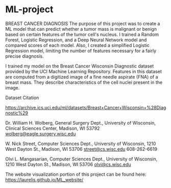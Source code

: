 # ML-project

BREAST CANCER DIAGNOSIS
The purpose of this project was to create a ML model that can predict whether a tumor mass is malignant or benign based on certain features of the tumor cell's nucleus. I trained a Random Forest, Logistic Regression, and a Deep Neural Network model and compared scores of each model. Also, I created a simplified Logistic Regression model, limiting the number of features necessary for a fairly precise diagnosis.

I trained my model on the Breast Cancer Wisconsin Diagnostic dataset provided by the UCI Machine Learning Repository. Features in this dataset are computed from a digitized image of a fine needle aspirate (FNA) of a breast mass. They describe characteristics of the cell nuclei present in the image.

Dataset Citation

https://archive.ics.uci.edu/ml/datasets/Breast+Cancer+Wisconsin+%28Diagnostic%29

Dr. William H. Wolberg, General Surgery Dept., University of Wisconsin,
Clinical Sciences Center, Madison, WI 53792 wolberg@eagle.surgery.wisc.edu

W. Nick Street, Computer Sciences Dept., University of Wisconsin,
1210 West Dayton St., Madison, WI 53706 street@cs.wisc.edu 608-262-6619

Olvi L. Mangasarian, Computer Sciences Dept., University of Wisconsin,
1210 West Dayton St., Madison, WI 53706 olvi@cs.wisc.edu

The website visualization portion of this project can be found here: https://laurelis.github.io/ML_website/
